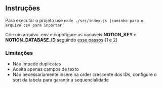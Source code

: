 ## Instruções

Para executar o projeto use <code>node ./src/index.js |caminho para o arquivo csv para inportar|</code>

Crie um arquivo .env e copnfigure as variaveis **NOTION_KEY** e **NOTION_DATABASE_ID** seguindo [esse passos](https://developers.notion.com/docs#:~:text=Step%201%3A%20Create,v%3D...%0A%20%20%20%20%20%20%20%20%20%20%20%20%20%20%20%20%20%20%20%20%20%20%20%20%20%20%20%20%20%20%20%20%20%20%7C---------%20Database%20ID%20--------%7C) (1 e 2)

### Limitações
- Não impede duplicatas
- Aceita apenas campos de texto
- Não necessariamente insere na order crescente dos IDs, configure o sort da tabela para garantir a sequencialidade
